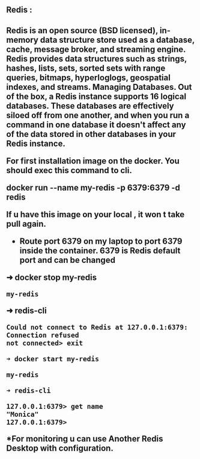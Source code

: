 <h2>Redis : <h2> 
Redis is an open source (BSD licensed), in-memory data structure store used as a database, cache, message broker, and streaming engine. Redis provides data structures such as strings, hashes, lists, sets, sorted sets with range queries, bitmaps, hyperloglogs, geospatial indexes, and streams.
Managing Databases. Out of the box, a Redis instance supports 16 logical databases. These databases are effectively siloed off from one another, and when you run a command in one database it doesn't affect any of the data stored in other databases in your Redis instance.


 For first installation image on the docker. You should exec this command to cli.
  
  
docker run --name my-redis -p 6379:6379 -d redis
  
  If u have this image on your local , it won t take pull again.
  
 *  Route port 6379 on my laptop to port 6379 inside the container. 6379 is Redis default port and can be changed
  
  ➜ docker stop my-redis
  
    my-redis
  
  ➜ redis-cli
  
    Could not connect to Redis at 127.0.0.1:6379: Connection refused
    not connected> exit
  
    ➜ docker start my-redis
  
    my-redis
  
    ➜ redis-cli
  
    127.0.0.1:6379> get name
    "Monica"
    127.0.0.1:6379>
  
  
  *For monitoring u can use Another Redis Desktop with configuration.
